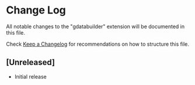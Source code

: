 # Change Log

All notable changes to the "gdatabuilder" extension will be documented in this file.

Check [Keep a Changelog](http://keepachangelog.com/) for recommendations on how to structure this file.

## [Unreleased]

- Initial release